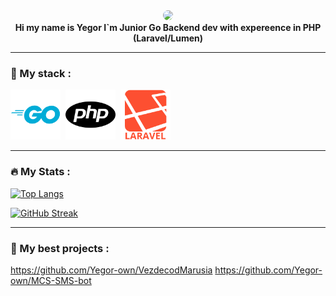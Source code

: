 <div id="header" align="center">
  <img src="https://avatars.githubusercontent.com/u/68266911?s=400&u=265679fc36e6dc84af07c357a0048552b361f6ac&v=4" width="200" style="border-radius:50%;"/>
  <br>
  <b>
  Hi my name is Yegor I`m Junior Go Backend dev with expereence in PHP (Laravel/Lumen)
  </b>
</div>

---
### :rocket: My stack :
<div>
  <img src="https://github.com/devicons/devicon/blob/master/icons/go/go-original-wordmark.svg" title="GO" alt="GO" width="80"/>&nbsp;
  <img src="https://github.com/devicons/devicon/blob/master/icons/php/php-plain.svg" title="PHP" alt="PHP" width="80"/>&nbsp;
  <img src="https://github.com/devicons/devicon/blob/master/icons/laravel/laravel-plain-wordmark.svg" title="Laravel" alt="Laravel" width="80"/>&nbsp;
</div>

---

### :fire: My Stats :
[![Top Langs](https://github-readme-stats.vercel.app/api/top-langs/?username=Yegor-own&layout=compact&theme=vision-friendly-dark)](https://github.com/anuraghazra/github-readme-stats)

[![GitHub Streak](http://github-readme-streak-stats.herokuapp.com?user=Yegor-own&theme=dark&background=000000)](https://git.io/streak-stats)

---
### :book: My best projects :
https://github.com/Yegor-own/VezdecodMarusia
https://github.com/Yegor-own/MCS-SMS-bot
